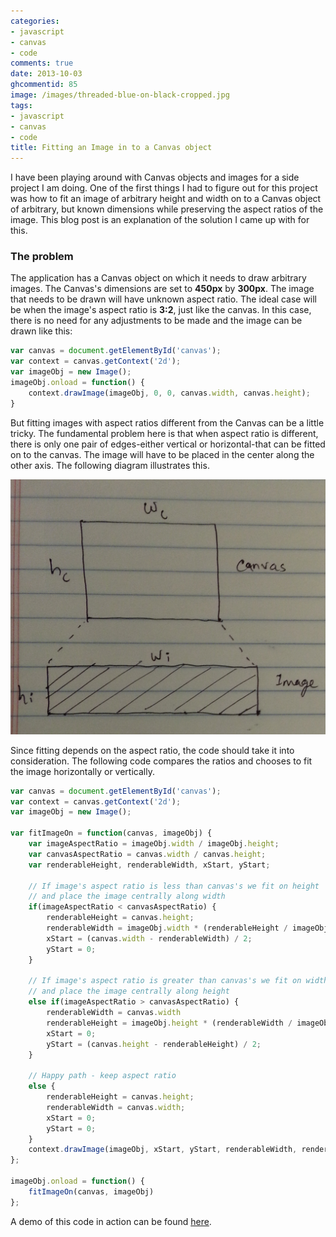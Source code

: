 ```yaml
---
categories:
- javascript
- canvas
- code
comments: true
date: 2013-10-03
ghcommentid: 85
image: /images/threaded-blue-on-black-cropped.jpg
tags:
- javascript
- canvas
- code
title: Fitting an Image in to a Canvas object
---
```


I have been playing around with Canvas objects and images for a side project I am doing. One of the first things I had to figure out for this project was how to fit an image of arbitrary height and width on to a Canvas object of arbitrary, but known dimensions while preserving the aspect ratios of the image. This blog post is an explanation of the solution I came up with for this.

### The problem
The application has a Canvas object on which it needs to draw arbitrary images. The Canvas's dimensions are set to **450px** by **300px**. The image that needs to be drawn will have unknown aspect ratio. The ideal case will be when the image's aspect ratio is **3:2**, just like the canvas. In this case, there is no need for any adjustments to be made and the image can be drawn like this:

```javascript
var canvas = document.getElementById('canvas');
var context = canvas.getContext('2d');
var imageObj = new Image();
imageObj.onload = function() {
	context.drawImage(imageObj, 0, 0, canvas.width, canvas.height);
}
```
But fitting images with aspect ratios different from the Canvas can be a little tricky. The fundamental problem here is that when aspect ratio is different, there is only one pair of edges-either vertical or horizontal-that can be fitted on to the canvas. The image will have to be placed in the center along the other axis. The following diagram illustrates this.

![Canvas fitting](/images/canvas_fitting.png "Canvas fitting")

Since fitting depends on the aspect ratio, the code should take it into consideration. The following code compares the ratios and chooses to fit the image horizontally or vertically.
```javascript
var canvas = document.getElementById('canvas');
var context = canvas.getContext('2d');
var imageObj = new Image();

var fitImageOn = function(canvas, imageObj) {
	var imageAspectRatio = imageObj.width / imageObj.height;
	var canvasAspectRatio = canvas.width / canvas.height;
	var renderableHeight, renderableWidth, xStart, yStart;

	// If image's aspect ratio is less than canvas's we fit on height
	// and place the image centrally along width
	if(imageAspectRatio < canvasAspectRatio) {
		renderableHeight = canvas.height;
		renderableWidth = imageObj.width * (renderableHeight / imageObj.height);
		xStart = (canvas.width - renderableWidth) / 2;
		yStart = 0;
	}

	// If image's aspect ratio is greater than canvas's we fit on width
	// and place the image centrally along height
	else if(imageAspectRatio > canvasAspectRatio) {
		renderableWidth = canvas.width
		renderableHeight = imageObj.height * (renderableWidth / imageObj.width);
		xStart = 0;
		yStart = (canvas.height - renderableHeight) / 2;
	}

	// Happy path - keep aspect ratio
	else {
		renderableHeight = canvas.height;
		renderableWidth = canvas.width;
		xStart = 0;
		yStart = 0;
	}
	context.drawImage(imageObj, xStart, yStart, renderableWidth, renderableHeight);
};

imageObj.onload = function() {
	fitImageOn(canvas, imageObj)
};

```

A demo of this code in action can be found [here](/demos/canvas_fitting.html).